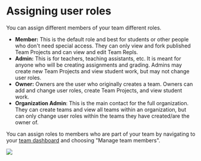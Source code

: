 # Assigning user roles

You can assign different members of your team different roles.

* **Member:** This is the default role and best for students or other people who don't need special access. They can only view and fork published Team Projects and can view and edit Team Repls. 
* **Admin:** This is for teachers, teaching assistants, etc. It is meant for anyone who will be creating assignments and grading. Admins may create new Team Projects and view student work, but may not change user roles.
* **Owner:** Owners are the user who originally creates a team. Owners can add and change user roles, create Team Projects, and view student work.
* **Organization Admin**: This is the main contact for the full organization. They can create teams and view all teams within an organization, but can only change user roles within the teams they have created/are the owner of.

You can assign roles to members who are part of your team by navigating to your [team dashboard](https://replit.com/teams) and choosing "Manage team members".

<img src="/images/teamsForEducation/team-roles.png" />

